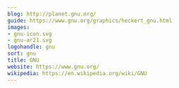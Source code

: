 ```yaml
---
blog: http://planet.gnu.org/
guide: https://www.gnu.org/graphics/heckert_gnu.html
images:
- gnu-icon.svg
- gnu-ar21.svg
logohandle: gnu
sort: gnu
title: GNU
website: https://www.gnu.org/
wikipedia: https://en.wikipedia.org/wiki/GNU
---
```

